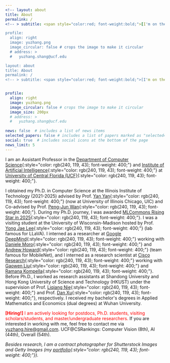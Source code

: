 ```yaml
---
<!-- layout: about
title: About
permalink: /
<!-- > subtitle: <span style="color:red; font-weight:bold;">[I'm on the 24/25 academic job market. Feel free to contact me.]</span>     -->

profile:
  align: right
  image: yuzhang.png
  image_circular: false # crops the image to make it circular
  # address: >
  #   yuzhang.shang@ucf.edu

layout: about
title: About
permalink: /
<!-- > subtitle: <span style="color:red; font-weight:bold;">[I'm on the 24/25 academic job market. Feel free to contact me.]</span>     -->


profile:
  align: right
  image: yuzhang.png
  image_circular: false # crops the image to make it circular
  image_size: 200px 
  # address: >
  #   yuzhang.shang@ucf.edu
    
news: false  # includes a list of news items
selected_papers: false # includes a list of papers marked as "selected={true}"
social: true  # includes social icons at the bottom of the page
news_limit: 5
---
```

<!-- ## About Me  -->
I am an Assistant Professor in the [Department of Computer Science](https://www.cs.ucf.edu/){:style="color: rgb(240, 119, 43); font-weight: 400;"} and [Institute of Artificial Intelligence](https://www.ucf.edu/institute-of-artificial-intelligence/){:style="color: rgb(240, 119, 43); font-weight: 400;"} at [University of Central Florida (UCF)](https://www.ucf.edu/){:style="color: rgb(240, 119, 43); font-weight: 400;"}.    

I obtained my Ph.D. in Computer Science at the Illinois Institute of Technology (2021-2025) advised by Prof. [Yan Yan](https://tomyan555.github.io/){:style="color: rgb(240, 119, 43); font-weight: 400;"} (now at University of Illinois Chicago, UIC) and Co-advised by Prof. [Peng-Jun Wan](http://www.cs.iit.edu/~wan/){:style="color: rgb(240, 119, 43); font-weight: 400;"}. 
During my Ph.D. journey, I was awarded [MLCommons Rising Star in 2025](https://mlcommons.org/about-us/programs/){:style="color: rgb(240, 119, 43); font-weight: 400;"}. I was a visiting student at the University of Wisconsin-Madison hosted by Prof. [Yong Jae Lee](https://pages.cs.wisc.edu/~yongjaelee/){:style="color: rgb(240, 119, 43); font-weight: 400;"} (lab famous for <span style="font-weight: 400;">LLaVA</span>). I interned as a researcher at [Google DeepMind](https://deepmind.google/){:style="color: rgb(240, 119, 43); font-weight: 400;"} working with [Daniele Moro](https://scholar.google.com/citations?user=TTkaweMAAAAJ&hl=en){:style="color: rgb(240, 119, 43); font-weight: 400;"} and [Andrew Howard](https://scholar.google.com/citations?user=_9l8vD8AAAAJ&hl=en){:style="color: rgb(240, 119, 43); font-weight: 400;"} (team famous for <span style="font-weight: 400;">MobileNet</span>), and I interned as a research scientist at [Cisco Research](https://research.cisco.com/){:style="color: rgb(240, 119, 43); font-weight: 400;"} working with [Gaowen Liu](https://scholar.google.com/citations?user=NIv_aeQAAAAJ&hl=en){:style="color: rgb(240, 119, 43); font-weight: 400;"} and [Ramana Kompella](https://scholar.google.com/citations?user=uf9RZboAAAAJ&hl=en){:style="color: rgb(240, 119, 43); font-weight: 400;"}. 
Before Ph.D., I worked as research assistants at Shandong University and Hong Kong University of Science and Technology (HKUST) under the supervision of Prof. [Liqiang Nie](https://liqiangnie.github.io/index.html){:style="color: rgb(240, 119, 43); font-weight: 400;"} and Prof. [Dan Xu](https://www.danxurgb.net/){:style="color: rgb(240, 119, 43); font-weight: 400;"}, respectively. I received my bachelor's degrees in Applied Mathematics and Economics (dual degrees) at Wuhan University. 

<span style="font-weight:bold; color:red;">[Hiring!]</span> <span style="color:red;">I am actively looking for postdocs, Ph.D. students, visiting scholars/students, and master/undergraduate researchers.</span> If you are interested in working with me, feel free to contact me via yuzhang.hire@gmail.com. <span style="font-weight:400;">UCF@CSRankings: Computer Vision (8th), AI (44th), Overall (54th).</span>    

<!-- > I regularly serve as PC member, and reviewer for multiple international conferences and journals such as CVPR, ICCV, ECCV, NeurIPS, ICLR, ICML, ACM-MM, WSDM, NeuroComputing, Information Sciences, CVIU, TMM, TCSVT, and TKDE.       -->

_Besides research, I am a contract photographer for Shutterstock Images and Getty Images (my [portfolio](https://500px.com/p/yuzhangshang){:style="color: rgb(240, 119, 43); font-weight: 400;"})._     
<!-- > Motto: Wir müssen wissen, wir werden wissen!     -->
